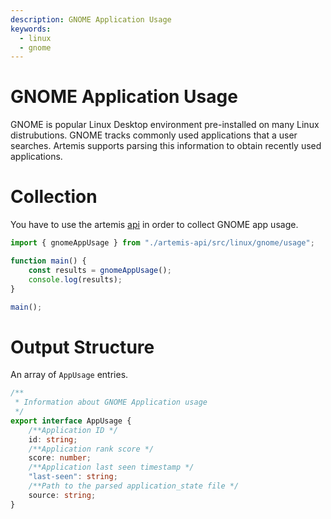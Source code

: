 ```yaml
---
description: GNOME Application Usage
keywords:
  - linux
  - gnome
---
```


# GNOME Application Usage

GNOME is popular Linux Desktop environment pre-installed on many Linux
distrubutions. GNOME tracks commonly used applications that a user searches.
Artemis supports parsing this information to obtain recently used applications.

# Collection

You have to use the artemis [api](../../API/overview.md) in order to collect GNOME app usage.

```typescript
import { gnomeAppUsage } from "./artemis-api/src/linux/gnome/usage";

function main() {
    const results = gnomeAppUsage();
    console.log(results);
}

main();
```

# Output Structure

An array of `AppUsage` entries.

```typescript
/**
 * Information about GNOME Application usage
 */
export interface AppUsage {
    /**Application ID */
    id: string;
    /**Application rank score */
    score: number;
    /**Application last seen timestamp */
    "last-seen": string;
    /**Path to the parsed application_state file */
    source: string;
}
```
